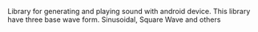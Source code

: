 Library for generating and playing sound with android device.
This library have three base wave form. Sinusoidal, Square Wave and others